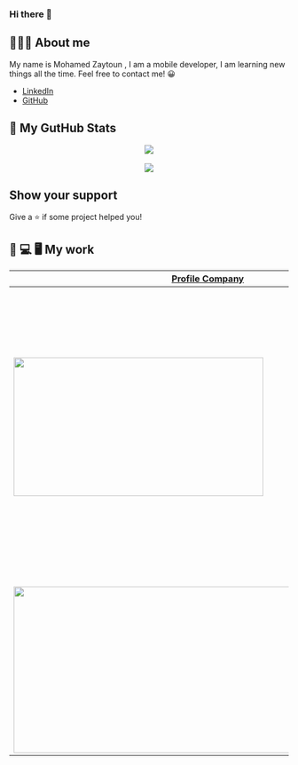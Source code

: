 
### Hi there 👋
## 👨🏻‍💻 About me
My name is Mohamed Zaytoun , I am a mobile developer,  I am learning new things all the time. Feel free to contact me! 😀

- [LinkedIn](https://www.linkedin.com/in/mohamed-zaytoun/)
- [GitHub](https://github.com/MohamedZaton)

    
## 👀 My GutHub Stats

<div style="align:center;" align="center">
  <center>
    <img align="center" src="https://github-readme-stats.vercel.app/api?username=MohamedZaton&count_private=true&show_icons=true&theme=nord" />
  </center>
</div>
&nbsp;&nbsp;
<div style="align:center;" align="center">
  <center>
    <img align="center" src="https://github-readme-stats.vercel.app/api/top-langs/?username=deus-magna&layout=compact&langs_count=8&theme=nord" />
  </center>
</div>


## Show your support

Give a ⭐️ if some project helped you!

## 📲 💻 🖥 My work

| [Profile Company](https://github.com/MohamedZaton/profile_info_company)      | [Promoter app (Private)](https://github.com/MohamedZaton/Promoter_Mobile_App) |
--- | ---
| <img src="https://j.gifs.com/NLMzqm.gif" width="450" height="250">    | <img src="https://j.gifs.com/vlPyzm.gif" width="250" height="500"/>       |
| | |
|  | [Livestock App (Private)](https://play.google.com/store/apps/details?id=com.pclink.alanaam) |
| <img src="https://i.imgur.com/a5opMoe.png" width="700" height="300"> |  ARD ALAnnam Applecation for fresh carcasses and meats makes it easy for you to choose the type and size before delivery this app connect with woocommerce API.<br /><br /> <img src="https://img.shields.io/badge/Flutter-02569B?style=for-the-badge&logo=flutter&logoColor=white" /> <img src="https://img.shields.io/badge/firebase-ffca28?style=for-the-badge&logo=firebase&logoColor=black"/> <img src="https://img.shields.io/badge/-wooCommerce-blueviolet?style=for-the-badge"/> <img src="https://img.shields.io/badge/-One%20Signal-red?style=for-the-badge"/><br/>  <img src="https://img.shields.io/badge/Google_Play-414141?style=for-the-badge&logo=google-play&logoColor=white"/>|


<!--
**deus-magna/deus-magna** is a ✨ _special_ ✨ repository because its `README.md` (this file) appears on your GitHub profile.

Here are some ideas to get you started:

- 🔭 I’m currently working on ...
- 🌱 I’m currently learning ...
- 👯 I’m looking to collaborate on ...
- 🤔 I’m looking for help with ...
- 💬 Ask me about ...
- 📫 How to reach me: ...
- 😄 Pronouns: ...
- ⚡ Fun fact: ...
-->

